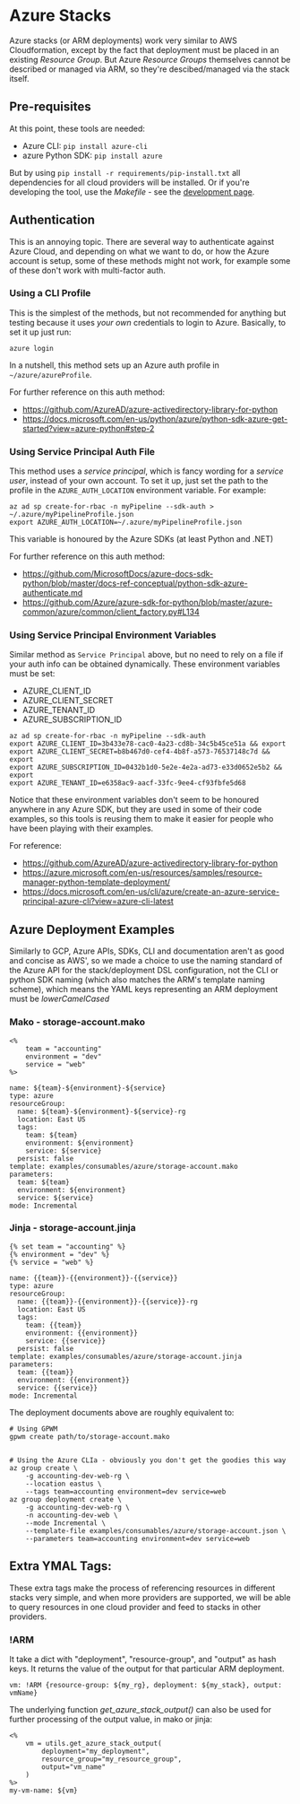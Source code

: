 # Azure Stacks

Azure stacks (or ARM deployments) work very similar to AWS Cloudformation,
except by the fact that deployment must be placed in an existing *Resource
Group*. But Azure *Resource Groups* themselves cannot be described or managed
via ARM, so they're descibed/managed via the stack itself.


## Pre-requisites

At this point, these tools are needed:

* Azure CLI: ```pip install azure-cli```
* azure Python SDK: ```pip install azure```

But by using ```pip install -r requirements/pip-install.txt``` all dependencies
for all cloud providers will be installed. Or if you're developing the tool,
use the *Makefile* - see the [development page](docs/development.md).


## Authentication

This is an annoying topic. There are several way to authenticate against Azure
Cloud, and depending on what we want to do, or how the Azure account is setup,
some of these methods might not work, for example some of these don't work with
multi-factor auth.

### Using a CLI Profile

This is the simplest of the methods, but not recommended for anything but
testing because it uses *your own* credentials to login to Azure. Basically,
to set it up just run:

```
azure login
```

In a nutshell, this method sets up an Azure auth profile in
`~/azure/azureProfile`.

For further reference on this auth method:

* https://github.com/AzureAD/azure-activedirectory-library-for-python
* https://docs.microsoft.com/en-us/python/azure/python-sdk-azure-get-started?view=azure-python#step-2


### Using Service Principal Auth File

This method uses a *service principal*, which is fancy wording for a
*service user*, instead of your own account. To set it up, just set the path to
the profile in the `AZURE_AUTH_LOCATION` environment variable. For example:

```
az ad sp create-for-rbac -n myPipeline --sdk-auth > ~/.azure/myPipelineProfile.json
export AZURE_AUTH_LOCATION=~/.azure/myPipelineProfile.json
```

This variable is honoured by the Azure SDKs (at least Python and .NET)

For further reference on this auth method:

* https://github.com/MicrosoftDocs/azure-docs-sdk-python/blob/master/docs-ref-conceptual/python-sdk-azure-authenticate.md
* https://github.com/Azure/azure-sdk-for-python/blob/master/azure-common/azure/common/client_factory.py#L134


### Using Service Principal Environment Variables

Similar method as `Service Principal` above, but no need to rely on a file if
your auth info can be obtained dynamically. These environment variables must be
set:

* AZURE_CLIENT_ID
* AZURE_CLIENT_SECRET
* AZURE_TENANT_ID
* AZURE_SUBSCRIPTION_ID

```
az ad sp create-for-rbac -n myPipeline --sdk-auth
export AZURE_CLIENT_ID=3b433e78-cac0-4a23-cd8b-34c5b45ce51a && export
export AZURE_CLIENT_SECRET=b8b467d0-cef4-4b8f-a573-76537148c7d && export
export AZURE_SUBSCRIPTION_ID=0432b1d0-5e2e-4e2a-ad73-e33d0652e5b2 && export
export AZURE_TENANT_ID=e6358ac9-aacf-33fc-9ee4-cf93fbfe5d68
```

Notice that these environment variables don't seem to be honoured anywhere in
any Azure SDK, but they are used in some of their code examples, so this tools
is reusing them to make it easier for people who have been playing with their
examples.

For reference:

* https://github.com/AzureAD/azure-activedirectory-library-for-python
* https://azure.microsoft.com/en-us/resources/samples/resource-manager-python-template-deployment/
* https://docs.microsoft.com/en-us/cli/azure/create-an-azure-service-principal-azure-cli?view=azure-cli-latest


## Azure Deployment Examples 

Similarly to GCP, Azure APIs, SDKs, CLI and documentation aren't as good and
concise as AWS', so we made a choice to use the naming standard of the Azure
API for the stack/deployment DSL configuration, not the CLI or python SDK
naming (which also matches the ARM's template naming scheme), which means the
YAML keys representing an ARM deployment must be *lowerCamelCased*

### Mako - storage-account.mako

```
<%
    team = "accounting"
    environment = "dev"
    service = "web"
%>

name: ${team}-${environment}-${service}
type: azure
resourceGroup:
  name: ${team}-${environment}-${service}-rg
  location: East US
  tags:
    team: ${team}
    environment: ${environment}
    service: ${service}
  persist: false
template: examples/consumables/azure/storage-account.mako
parameters:
  team: ${team}
  environment: ${environment}
  service: ${service}
mode: Incremental
```


### Jinja - storage-account.jinja

```
{% set team = "accounting" %}
{% environment = "dev" %}
{% service = "web" %}

name: {{team}}-{{environment}}-{{service}}
type: azure
resourceGroup:
  name: {{team}}-{{environment}}-{{service}}-rg
  location: East US
  tags:
    team: {{team}}
    environment: {{environment}}
    service: {{service}}
  persist: false
template: examples/consumables/azure/storage-account.jinja
parameters:
  team: {{team}}
  environment: {{environment}}
  service: {{service}}
mode: Incremental
```


The deployment documents above are roughly equivalent to:

```
# Using GPWM
gpwm create path/to/storage-account.mako


# Using the Azure CLIa - obviously you don't get the goodies this way
az group create \
    -g accounting-dev-web-rg \
    --location eastus \
    --tags team=accounting environment=dev service=web
az group deployment create \
    -g accounting-dev-web-rg \
    -n accounting-dev-web \
    --mode Incremental \
    --template-file examples/consumables/azure/storage-account.json \
    --parameters team=accounting environment=dev service=web
```


## Extra YMAL Tags:

These extra tags make the process of referencing resources in different stacks
very simple, and when more providers are supported, we will be able to query
resources in one cloud provider and feed to stacks in other providers.

### !ARM

It take a dict with "deployment", "resource-group", and "output" as hash keys.
It returns the value of the output for that particular ARM deployment.

```
vm: !ARM {resource-group: ${my_rg}, deployment: ${my_stack}, output: vmName}
```

The underlying function *get_azure_stack_output()* can also be used for further
processing of the output value, in mako or jinja:
```
<%
    vm = utils.get_azure_stack_output(
        deployment="my_deployment",
        resource_group="my_resource_group",
        output="vm_name"
    )
%>
my-vm-name: ${vm}
```
